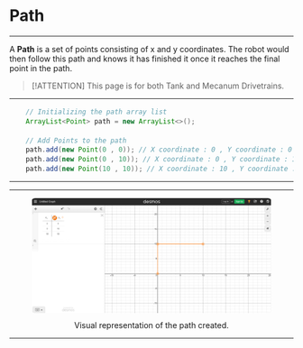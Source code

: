 # Path


---

A <b>Path</b> is a set of points consisting of x and y coordinates. The robot would then follow this path and knows it has finished it once it reaches the final point in the path.

> [!ATTENTION]
> This page is for both Tank and Mecanum Drivetrains.

---

```java 
    // Initializing the path array list
    ArrayList<Point> path = new ArrayList<>();
    
    // Add Points to the path
    path.add(new Point(0 , 0)); // X coordinate : 0 , Y coordinate : 0
    path.add(new Point(0 , 10)); // X coordinate : 0 , Y coordinate : 10
    path.add(new Point(10 , 10)); // X coordinate : 10 , Y coordinate : 10
```

---

---

<figure align="center">
    <img src="Images/path-example-visual.png" class="rounded-lg" alt="Example of robot turning using PID" style = "border-radius : 1.5%;">
    <figcaption class="mt-2 text-sm text-center text-gray-600" style = "padding-top : 10px;">Visual representation of the path created.</figcaption>
</figure>

---

